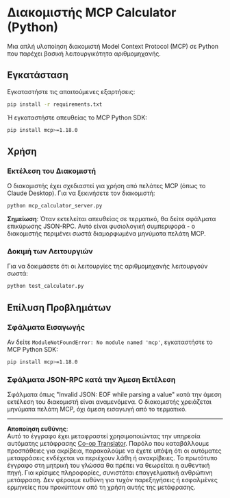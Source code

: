 <!--
CO_OP_TRANSLATOR_METADATA:
{
  "original_hash": "f4733f39c05c58e0cf0eee0a8ae7e9a2",
  "translation_date": "2025-10-17T20:05:45+00:00",
  "source_file": "03-GettingStarted/samples/python/README.md",
  "language_code": "el"
}
-->
# Διακομιστής MCP Calculator (Python)

Μια απλή υλοποίηση διακομιστή Model Context Protocol (MCP) σε Python που παρέχει βασική λειτουργικότητα αριθμομηχανής.

## Εγκατάσταση

Εγκαταστήστε τις απαιτούμενες εξαρτήσεις:

```bash
pip install -r requirements.txt
```

Ή εγκαταστήστε απευθείας το MCP Python SDK:

```bash
pip install mcp>=1.18.0
```

## Χρήση

### Εκτέλεση του Διακομιστή

Ο διακομιστής έχει σχεδιαστεί για χρήση από πελάτες MCP (όπως το Claude Desktop). Για να ξεκινήσετε τον διακομιστή:

```bash
python mcp_calculator_server.py
```

**Σημείωση**: Όταν εκτελείται απευθείας σε τερματικό, θα δείτε σφάλματα επικύρωσης JSON-RPC. Αυτό είναι φυσιολογική συμπεριφορά - ο διακομιστής περιμένει σωστά διαμορφωμένα μηνύματα πελάτη MCP.

### Δοκιμή των Λειτουργιών

Για να δοκιμάσετε ότι οι λειτουργίες της αριθμομηχανής λειτουργούν σωστά:

```bash
python test_calculator.py
```

## Επίλυση Προβλημάτων

### Σφάλματα Εισαγωγής

Αν δείτε `ModuleNotFoundError: No module named 'mcp'`, εγκαταστήστε το MCP Python SDK:

```bash
pip install mcp>=1.18.0
```

### Σφάλματα JSON-RPC κατά την Άμεση Εκτέλεση

Σφάλματα όπως "Invalid JSON: EOF while parsing a value" κατά την άμεση εκτέλεση του διακομιστή είναι αναμενόμενα. Ο διακομιστής χρειάζεται μηνύματα πελάτη MCP, όχι άμεση εισαγωγή από το τερματικό.

---

**Αποποίηση ευθύνης**:  
Αυτό το έγγραφο έχει μεταφραστεί χρησιμοποιώντας την υπηρεσία αυτόματης μετάφρασης [Co-op Translator](https://github.com/Azure/co-op-translator). Παρόλο που καταβάλλουμε προσπάθειες για ακρίβεια, παρακαλούμε να έχετε υπόψη ότι οι αυτόματες μεταφράσεις ενδέχεται να περιέχουν λάθη ή ανακρίβειες. Το πρωτότυπο έγγραφο στη μητρική του γλώσσα θα πρέπει να θεωρείται η αυθεντική πηγή. Για κρίσιμες πληροφορίες, συνιστάται επαγγελματική ανθρώπινη μετάφραση. Δεν φέρουμε ευθύνη για τυχόν παρεξηγήσεις ή εσφαλμένες ερμηνείες που προκύπτουν από τη χρήση αυτής της μετάφρασης.
